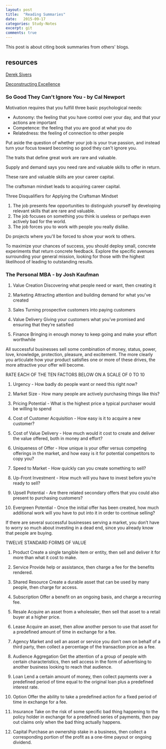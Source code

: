 ```yaml
---
layout: post
title:  "Reading Summaries"
date:   2015-09-17
categories: Study-Notes
excerpt: git
comments: true
---
```


This post is about citing book summaries from others' blogs.

## resources ##

[Derek Sivers](https://sivers.org/book)

[Deconstructing Excellence](http://www.deconstructingexcellence.com/)

### So Good They Can't Ignore You - by Cal Newport ###

Motivation requires that you fulfill three basic psychological needs:
* Autonomy: the feeling that you have control over your day, and that your actions are important
* Competence: the feeling that you are good at what you do
* Relatedness: the feeling of connection to other people

Put aside the question of whether your job is your true passion, 
and instead turn your focus toward becoming so good they can't ignore you.	

The traits that define great work are rare and valuable.

Supply and demand says you need rare and valuable skills to offer in return.

These rare and valuable skills are your career capital.

The craftsman mindset leads to acquiring career capital. 	

Three Disqualifiers for Applying the Craftsman Mindset

1. The job presents few opportunities to distinguish yourself by developing relevant skills that are rare and valuable.
2. The job focuses on something you think is useless or perhaps even actively bad for the world.
3. The job forces you to work with people you really dislike.

Do projects where you'll be forced to show your work to others.

To maximize your chances of success, you should deploy small, concrete experiments that return concrete feedback. Explore the specific avenues surrounding your general mission, looking for those with the highest likelihood of leading to outstanding results.

### The Personal MBA - by Josh Kaufman ###

1. Value Creation
Discovering what people need or want, then creating it

2. Marketing
Attracting attention and building demand for what you’ve created

3. Sales
Turning prospective customers into paying customers

4. Value Delivery
Giving your customers what you’ve promised and ensuring that they’re satisfied

5. Finance
Bringing in enough money to keep going and make your effort worthwhile

All successful businesses sell some combination of money, status, power, love, knowledge, protection, pleasure, and excitement. The more clearly you articulate how your product satisfies one or more of these drives, the more attractive your offer will become.

RATE EACH OF THE TEN FACTORS BELOW ON A SCALE OF 0 TO 10

1. Urgency - How badly do people want or need this right now?

2. Market Size - How many people are actively purchasing things like this?

3. Pricing Potential - What is the highest price a typical purchaser would be willing to spend

4. Cost of Customer Acquisition - How easy is it to acquire a new customer?

5. Cost of Value Delivery - How much would it cost to create and deliver the value offered, both in money and effort?

6. Uniqueness of Offer - How unique is your offer versus competing offerings in the market, and how easy is it for potential competitors to copy you?

7. Speed to Market - How quickly can you create something to sell?

8. Up-Front Investment - How much will you have to invest before you’re ready to sell?

9. Upsell Potential - Are there related secondary offers that you could also present to purchasing customers?

10. Evergreen Potential - Once the initial offer has been created, how much additional work will you have to put into it in order to continue selling?

If there are several successful businesses serving a market, you don’t have to worry so much about investing in a dead end, since you already know that people are buying.

TWELVE STANDARD FORMS OF VALUE

1. Product
Create a single tangible item or entity, then sell and deliver it for more than what it cost to make.

2. Service
Provide help or assistance, then charge a fee for the benefits rendered.

3. Shared Resource
Create a durable asset that can be used by many people, then charge for access.

4. Subscription
Offer a benefit on an ongoing basis, and charge a recurring fee.

5. Resale
Acquire an asset from a wholesaler, then sell that asset to a retail buyer at a higher price.

6. Lease
Acquire an asset, then allow another person to use that asset for a predefined amount of time in exchange for a fee.

7. Agency
Market and sell an asset or service you don’t own on behalf of a third party, then collect a percentage of the transaction price as a fee.

8. Audience Aggregation
Get the attention of a group of people with certain characteristics, then sell access in the form of advertising to another business looking to reach that audience.

9. Loan
Lend a certain amount of money, then collect payments over a predefined period of time equal to the original loan plus a predefined interest rate.

10. Option
Offer the ability to take a predefined action for a fixed period of time in exchange for a fee.

11. Insurance
Take on the risk of some specific bad thing happening to the policy holder in exchange for a predefined series of payments, then pay out claims only when the bad thing actually happens.

12. Capital
Purchase an ownership stake in a business, then collect a corresponding portion of the profit as a one-time payout or ongoing dividend.


